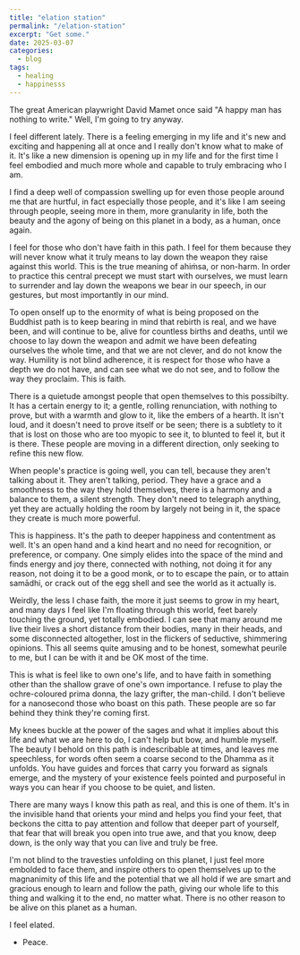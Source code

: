 ```yaml
---
title: "elation station"
permalink: "/elation-station" 
excerpt: "Get some."
date: 2025-03-07
categories:
  - blog 
tags: 
  - healing
  - happinesss
--- 
```


The great American playwright David Mamet once said "A happy man has nothing to write." Well, I'm going to try anyway. 

I feel different lately. There is a feeling emerging in my life and it's new and exciting and happening all at once and I really don't know what to make of it. It's like a new dimension is opening up in my life and for the first time I feel embodied and much more whole and capable to truly embracing who I am. 

I find a deep well of compassion swelling up for even those people around me that are hurtful, in fact especially those people, and it's like I am seeing through people, seeing more in them, more granularity in life, both the beauty and the agony of being on this planet in a body, as a human, once again.

I feel for those who don't have faith in this path. I feel for them because they will never know what it truly means to lay down the weapon they raise against this world. This is the true meaning of ahiṁsa, or non-harm. In order to practice this central precept we must start with ourselves, we must learn to surrender and lay down the weapons we bear in our speech, in our gestures, but most importantly in our mind. 

To open onself up to the enormity of what is being proposed on the Buddhist path is to keep bearing in mind that rebirth is real, and we have been, and will continue to be, alive for countless births and deaths, until we choose to lay down the weapon and admit we have been defeating ourselves the whole time, and that we are not clever, and do not know the way. Humility is not blind adherence, it is respect for those who have a depth we do not have, and can see what we do not see, and to follow the way they proclaim. This is faith. 

There is a quietude amongst people that open themselves to this possibilty. It has a certain energy to it; a gentle, rolling renunciation, with nothing to prove, but with a warmth and glow to it, like the embers of a hearth. It isn't loud, and it doesn't need to prove itself or be seen; there is a subtlety to it that is lost on those who are too myopic to see it, to blunted to feel it, but it is there. These people are moving in a different direction, only seeking to refine this new flow. 

When people's practice is going well, you can tell, because they aren't talking about it. They aren't talking, period. They have a grace and a smoothness to the way they hold themselves, there is a harmony and a balance to them, a silent strength. They don't need to telegraph anything, yet they are actually holding the room by largely not being in it, the space they create is much more powerful.

This is happiness. It's the path to deeper happiness and contentment as well. It's an open hand and a kind heart and no need for recognition, or preference, or company. One simply elides into the space of the mind and finds energy and joy there, connected with nothing, not doing it for any reason, not doing it to be a good monk, or to to escape the pain, or to attain samādhi, or crack out of the egg shell and see the world as it actually is.

Weirdly, the less I chase faith, the more it just seems to grow in my heart, and many days I feel like I'm floating through this world, feet barely touching the ground, yet totally embodied. I can see that many around me live their lives a short distance from their bodies, many in their heads, and some disconnected altogether, lost in the flickers of seductive, shimmering opinions. This all seems quite amusing and to be honest, somewhat peurile to me, but I can be with it and be OK most of the time.

This is what is feel like to own one's life, and to have faith in something other than the shallow grave of one's own importance. I refuse to play the ochre-coloured prima donna, the lazy grifter, the man-child. I don't believe for a nanosecond those who boast on this path. These people are so far behind they think they're coming first.

My knees buckle at the power of the sages and what it implies about this life and what we are here to do, I can't help but bow, and humble myself. The beauty I behold on this path is indescribable at times, and leaves me speechless, for words often seem a coarse second to the Dhamma as it unfolds. You have guides and forces that carry you forward as signals emerge, and the mystery of your existence feels pointed and purposeful in ways you can hear if you choose to be quiet, and listen. 

There are many ways I know this path as real, and this is one of them. It's in the invisible hand that orients your mind and helps you find your feet, that beckons the citta to pay attention and follow that deeper part of yourself, that fear that will break you open into true awe, and that you know, deep down, is the only way that you can live and truly be free.

I'm not blind to the travesties unfolding on this planet, I just feel more embolded to face them, and inspire others to open themselves up to the magnanimity of this life and the potential that we all hold if we are smart and gracious enough to learn and follow the path, giving our whole life to this thing and walking it to the end, no matter what. There is no other reason to be alive on this planet as a human.

I feel elated.

- Peace.
